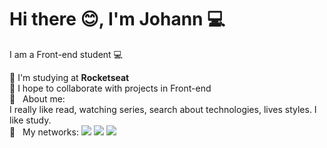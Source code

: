 # Hi there :blush:, I'm Johann :computer:

I am a Front-end student 💻

🚀 I'm studying at **Rocketseat**
<br/>💜 I hope to collaborate with projects in Front-end
<br/> 💬 &nbsp; About me: 
<br/>I really like read, watching series, search about technologies, lives styles. I like study. 
<br/> :email: &nbsp; My networks: 
[ ![](https://camo.githubusercontent.com/a493f6833f99fb3c85788d6d9305e6b7a42b838e5ee5d138fd9a8214a7e77472/68747470733a2f2f696d672e736869656c64732e696f2f62616467652f6c696e6b6564696e2d2532333030373742352e7376673f267374796c653d666f722d7468652d6261646765266c6f676f3d6c696e6b6564696e266c6f676f436f6c6f723d7768697465)](https://www.linkedin.com/in/gabrielli-fernandes-johann/) [![](https://img.shields.io/badge/Gmail-D14836?style=for-the-badge&logo=gmail&logoColor=white&link=mailto:gabif.johann@gmail.com)](mailto:gabif.johann@gmail.com) [![](https://img.shields.io/badge/Instagram-E4405F?style=for-the-badge&logo=instagram&logoColor=white)](https://www.instagram.com/gab_johann/)

